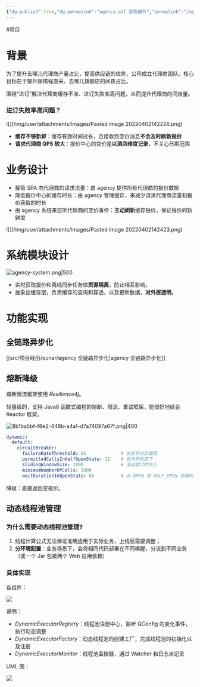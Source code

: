 ```yaml
---
{"dg-publish":true,"dg-permalink":"agency-all 实现细节","permalink":"/agency-all 实现细节/","tags":["项目"]}
---
```



#项目 

# 背景

为了提升去哪儿代理商产量占比，提高供应链的优势，公司成立代理商团队。核心目标在于提升除携程直采、去哪儿旗舰店的间夜占比。

围绕“进订”解决代理商缓存不准、进订失败率高问题，从而提升代理商的间夜量。

### 进订失败率高问题？

![](/img/user/attachments/images/Pasted image 20220402142226.png)
- **缓存不够新鲜**：缓存有效时间过长，且接收到变价消息**不会及时刷新报价**
- **请求代理商 QPS 较大**：报价中心的变价是**以酒店维度记录**，不关心日期范围

# 业务设计

- 接管 SPA 向代理商的请求流量：由 agency 提供所有代理商的报价数据
- 降低报价中心的缓存时长：由 agency 管理缓存，来减少请求代理商流量和报价获取的时长
- 由 agency 系统来监听代理商的变价事件：**主动刷新**缓存报价，保证报价的新鲜度

![](/img/user/attachments/images/Pasted image 20220402142423.png)

# 系统模块设计

![agency-system.png|500](/img/user/attachments/images/agency-system.png)

- 实时获取报价和离线同步任务做**资源隔离**，防止相互影响。
- 抽象出缓存层，负责缓存的查询和穿透，以及更新数据，**对外层透明**。

# 功能实现

## 全链路异步化

[[src/项目经历/qunar/agency 全链路异步化\|agency 全链路异步化]]

## 熔断降级

熔断限流框架使用 *Resilience4j*。

轻量级的，支持 Java8 函数式编程的熔断、限流、重试框架，能很好地结合 Reactor 框架。

![8b1ba5bf-f8e2-448b-a4a1-d7a74097a67f.png|400](/img/user/attachments/images/8b1ba5bf-f8e2-448b-a4a1-d7a74097a67f.png)


```yaml
dynamic: 
  default: 
    circuitBreaker: 
      failureRateThreshold: 81             # 失败百分比阈值
      permittedCallsInHalfOpenState: 11    # 在半开状态下
      slidingWindowSize: 1000              # 滑动窗口的大小
      minimumNumberOfCalls: 1000     
      waitDurationInOpenState: 60          # 从 OPEN 到 HALF_OPEN 所需时间
```

降级：直接返回空报价。

## 动态线程池管理

### 为什么需要动态线程池管理?

1. 线程计算公式无法保证准确适用于实际业务，上线后需要调整；
2. **分环境配置**：业务场景下，会将相同代码部署在不同唤醒，分流到不同业务（或一个 Jar 包被两个 Web 应用依赖）

### 具体实现

各组件：

![](/img/user/attachments/images/agency-system-dynamic-executor-1.png)

说明：
- *DynamicExecutorRegistry*：线程池注册中心，监听 QConfig 的变化事件，执行动态调整
- *DynamicExecutorFactory*：动态线程池的创建工厂，完成线程池的初始化以及注册
- *DynamicExecutorMonitor*：线程池监控器，通过 Watcher 和日志来记录

UML 图：

![](/img/user/attachments/images/DynamicExecutorMonitor-1.png)